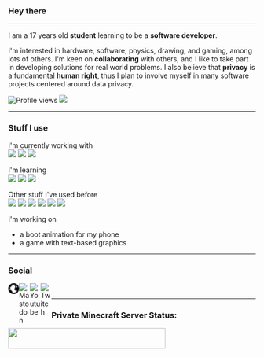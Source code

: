 ### Hey there

---

I am a 17 years old **student** learning to be a **software developer**.

I'm interested in hardware, software, physics, drawing, and gaming, among lots of others. I'm keen on **collaborating** with others, and I like to take part in developing solutions for real world problems. I also believe that **privacy** is a fundamental **human right**, thus I plan to involve myself in many software projects centered around data privacy.

![Profile views](https://gpvc.arturio.dev/csumpasd)  <img src="https://img.shields.io/github/followers/csumpasd?label=Follows" style=" float:left, margin-right:10px" />

---

### Stuff I use

I'm currently working with \
<img src="https://badgen.net/badge/icon/Arch%20Linux?icon=https://upload.wikimedia.org/wikipedia/commons/a/a5/Archlinux-icon-crystal-64.svg&label"/> 
<img src="https://badgen.net/badge/icon/VS%20Code?icon=visualstudio&label&color=207cb6" /> 
<img src="https://badgen.net/badge/icon/Firefox?icon=firefox&label&color=ff780a" />

I'm learning \
<img src="https://img.shields.io/badge/-Python-black?style=flat&logo=python&logoColor=white">
<img src="http://img.shields.io/badge/-Java-F89820?style=flat&logo=java&logoColor=white">
<img src="https://img.shields.io/badge/-JavaScript-eed718?style=flat&logo=javascript&logoColor=ffffff">

Other stuff I've used before \
<img src = "https://img.shields.io/badge/-HTML5-E34F26?style=flat&logo=html5&logoColor=white"> 
<img src = "https://img.shields.io/badge/-CSS3-1572B6?style=flat&logo=css3&logoColor=white">
<img src="https://img.shields.io/badge/-Node.js-3C873A?style=flat&logo=Node.js&logoColor=white">
<img src="http://img.shields.io/badge/-Git-F1502F?style=flat&logo=git&logoColor=FFFFFF">
<img src="http://img.shields.io/badge/-VS%20Code-007ACC?style=flat&logo=visual%20studio%20code&logoColor=white">
<img src="http://img.shields.io/badge/-Github-000000?style=flat&logo=github&logoColor=FFFFFF">

I'm working on
* a boot animation for my phone
* a game with text-based graphics

---

### Social

[<img align="left" alt="csutora.com" width="22px" src="https://raw.githubusercontent.com/iconic/open-iconic/master/svg/globe.svg" />][website]
[<img align="left" alt="Mastodon" width="22px" src="https://cdn.jsdelivr.net/npm/simple-icons@v3/icons/mastodon.svg" />][mastodon]
[<img align="left" alt="Youtube" width="22px" src="https://cdn.jsdelivr.net/npm/simple-icons@v3/icons/youtube.svg" />][youtube]
[<img align="left" alt="Twitch" width="22px" src="https://cdn.jsdelivr.net/npm/simple-icons@v3/icons/twitch.svg" />][twitch] 

<br/>

---

### Private Minecraft Server Status:

<img src="https://panel.pebblehost.com/status/147223" width="320" height="42"/>


[website]: https://csutora.com
[mastodon]: https://fosstodon.org/@csumpasd
[youtube]: https://www.youtube.com/channel/UCXidLlMUGFIILvFaUFLNi1Q
[twitch]: https://twitch.tv/csumpasd
